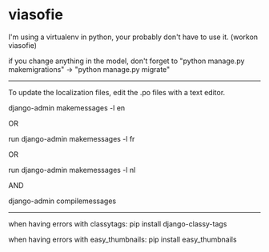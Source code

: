 # viasofie
I'm using a virtualenv in python, your probably don't have to use it. (workon viasofie)

if you change anything in the model, don't forget to "python manage.py makemigrations" -> "python manage.py migrate"
***
To update the localization files, edit the .po files with a text editor.

django-admin makemessages -l en

OR

run django-admin makemessages -l fr

OR

run django-admin makemessages -l nl

AND

django-admin compilemessages
***
when having errors with classytags:
pip install django-classy-tags

when having errors with easy_thumbnails:
pip install easy_thumbnails



